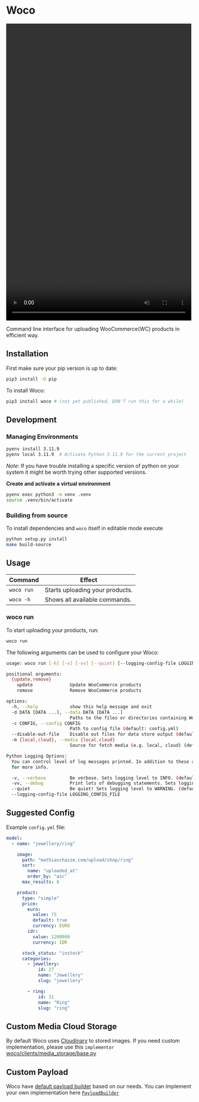 # Woco

<video width="500" height="800" controls>
  <source src="https://github.com/natserract/woco/blob/main/demo.mp4" type="video/mp4">
</video>

Command line interface for uploading WooCommerce(WC) products in efficient way.

## Installation

First make sure your pip version is up to date:
```bash
pip3 install -U pip
```

To install Woco:
```bash
pip3 install woco # (not yet published, DON'T run this for a while)
```

## Development

### Managing Environments
```bash
pyenv install 3.11.9
pyenv local 3.11.9  # Activate Python 3.11.9 for the current project
```

*Note*: If you have trouble installing a specific version of python on your system it might be worth trying other supported versions.

**Create and activate a virtual environment**

```bash
pyenv exec python3 -m venv .venv
source .venv/bin/activate
```

### Building from source
To install dependencies and `woco` itself in editable mode execute

```bash
python setup.py install
make build-source
```

## Usage

|        Command           |                                                                  Effect                                                                  |
|--------------------------|------------------------------------------------------------------------------------------------------------------------------------------|
|`woco run`                |Starts uploading your products.                                                                                                           |
|`woco -h`                 |Shows all available commands.                                                                                                             |

### woco run

To start uploading your products, run:

```bash
woco run
```

The following arguments can be used to configure your Woco:

```bash
usage: woco run [-h] [-v] [-vv] [--quiet] [--logging-config-file LOGGING_CONFIG_FILE] [-d DATA [DATA ...]] [-c CONFIG] [--disable-out-file] [-m {local,cloud}] {update,remove} ...

positional arguments:
  {update,remove}
    update              Update WooCommerce products
    remove              Remove WooCommerce products

options:
  -h, --help            show this help message and exit
  -d DATA [DATA ...], --data DATA [DATA ...]
                        Paths to the files or directories containing Woco data. (default: data)
  -c CONFIG, --config CONFIG
                        Path to config file (default: config.yml)
  --disable-out-file    Disable out files for data store output (default: False)
  -m {local,cloud}, --media {local,cloud}
                        Source for fetch media (e.g. local, cloud) (default: cloud)

Python Logging Options:
  You can control level of log messages printed. In addition to these arguments, a more fine grained configuration can be achieved with environment variables. See online documentation
  for more info.

  -v, --verbose         Be verbose. Sets logging level to INFO. (default: None)
  -vv, --debug          Print lots of debugging statements. Sets logging level to DEBUG. (default: None)
  --quiet               Be quiet! Sets logging level to WARNING. (default: None)
  --logging-config-file LOGGING_CONFIG_FILE
```

## Suggested Config

Example `config.yml` file:

```yaml
model:
  - name: "jewellery/ring"

    image:
      path: "mathiaschaize.com/upload/shop/ring"
      sort:
        name: "uploaded_at"
        order_by: "asc"
      max_results: 8

    product:
      type: "simple"
      price:
        euro:
          value: 75
          default: true
          currency: EURO
        idr:
          value: 1200000
          currency: IDR

      stock_status: "instock"
      categories:
        - jewellery:
            id: 27
            name: "Jewellery"
            slug: "jewellery"

        - ring:
            id: 31
            name: "Ring"
            slug: "ring"
```

## Custom Media Cloud Storage
By default Woco uses [Cloudinary](https://cloudinary.com/) to stored images. If you need custom implementation, please use this `implementor` [woco/clients/media_storage/base.py](woco/clients/media_storage/base.py)

## Custom Payload
Woco have [default payload builder](woco/workflow.py#L183) based on our needs. You can implement your own implementation here [`PayloadBuilder`](woco/workflow.py#L171)
